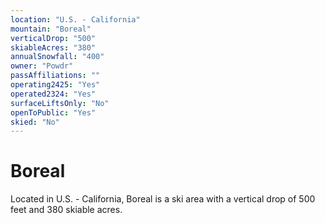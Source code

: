 ```yaml
---
location: "U.S. - California"
mountain: "Boreal"
verticalDrop: "500"
skiableAcres: "380"
annualSnowfall: "400"
owner: "Powdr"
passAffiliations: ""
operating2425: "Yes"
operated2324: "Yes"
surfaceLiftsOnly: "No"
openToPublic: "Yes"
skied: "No"
---
```


# Boreal

Located in U.S. - California, Boreal is a ski area with a vertical drop of 500 feet and 380 skiable acres.